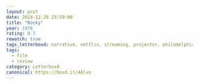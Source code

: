 ```yaml
---
layout: post 
date: 2014-12-26 23:59:00
title: "Rocky"
year: 1976
rating: 0.7
rewatch: true
tags_letterboxd: narrative, netflix, streaming, projector, philadelphia, Leah
tags:
  - film
  - review
category: Letterboxd
canonical: https://boxd.it/4Alvn
---
```


